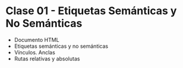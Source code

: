 # Clase 01 - Etiquetas Semánticas y No Semánticas

- Documento HTML
- Etiquetas semánticas y no semánticas
- Vínculos. Anclas
- Rutas relativas y absolutas